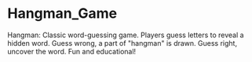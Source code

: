 # Hangman_Game
Hangman: Classic word-guessing game. Players guess letters to reveal a hidden word. Guess wrong, a part of "hangman" is drawn. Guess right, uncover the word. Fun and educational!
